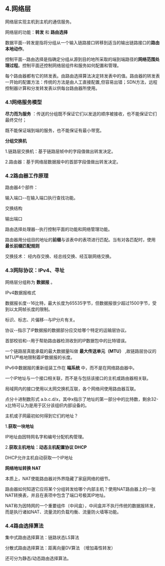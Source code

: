 ## 4.网络层

网络层实现主机到主机的通信服务。

网络层的功能：**转发** 和 **路由选择**

数据平面--转发是指将分组从一个输入链路接口转移到适当的输出链路接口的**路由本地动作**。

控制平面--路由选择是指确定分组从源到目的地所采取的端到端路径的**网络范围处理过程**。控制平面还控制网络层组件和服务如何配置和管理。

每个路由器都有它的转发表。由路由选择算法决定转发表中的值。路由器的转发表一开始的配置方法：传统的方法是由人工直接配置,但容易出错；SDN方法，远程控制器计算和分发转发表以供每台路由器所使用。


### 4.1网络服务模型

**尽力而为服务** ：传送的分组既不保证它们以发送的顺序被接收，也不能保证它们最终交付；

既不能保证端到端的服务，也不能保证有最小带宽。

**分组交换机** 

1.链路层交换机：基于链路层帧中的字段值做出转发决定。

2.路由器：基于网络层数据报中的首部字段值做出转发决定。



### 4.2路由器工作原理

路由器4个部件：

输入端口--在输入端口执行查找功能。

交换结构

输出端口

路由选择处理器--执行控制平面的功能和网络管理功能。



路由器用分组目的地址的**前缀**与该表中的表项进行匹配。当有对各匹配时，使用 **最长前缀匹配规则** 



交换技术： 经内存交换、经总线交换、经互联网络交换。



### 4.3网际协议：IPv4、寻址

网络层分组称为 **数据报** 。

IPv4数据报格式

数据报长度--16比特，最大长度为65535字节，但数据报很少超过1500字节，受到以太网帧长度的限制。

标识、标志、片偏移--与IP分片有关。

协议--指示了IP数据报的数据部分应交给哪个特定的运输层协议。

首部校验和--用于帮助路由器检测收到的IP数据包中的比特错误。



一个链路层真能承载的最大数据量叫做 **最大传送单元（MTU）** ,故链路层协议的MTU严格地限制着IP数据报的长度。

IPv6中数据报的重新组装工作在 **端系统** 中，而不是在网络路由器中。

一个IP地址与一个接口相关联，而不是与包括该接口的主机或路由器相关联。

局域网内的接口使用以太网交换机互联，各个网络间使用路由器互联。

点分十进制数形式 a.b.c.d/x，其中x指示了地址的第一部分中的比特数，剩余32-x比特可认为是用于区分该组织内部设备的。



主机或子网最初如何得到它们的地址？

1.**获取一块地址**

IP地址由因特网名字和编号分配机构管理。

2.**获取主机地址：动态主机配置协议 DHCP**

DHCP允许主机自动获取一个IP地址





**网络地址转换 NAT**

本质上，NAT使能路由器对外界隐藏了家庭网络的细节。

路由器如何知道它应将某个分组转发给哪个内部主机？使用NAT路由器上的一张NAT转换表，并且在表项中包含了端口号极其IP地址。

NAT称为因特网的一个重要组件（中间盒），中间盒并不执行传统的数据报转发，而是执行诸如NAT、流量流的负载均衡、流量防火墙等功能。

 

### 4.4路由选择算法

集中式路由选择算法：链路状态LS算法

分散式路由选择算法：距离向量DV算法 （增加毒性转发）

还可分为静态/动态路由选择算法。



















